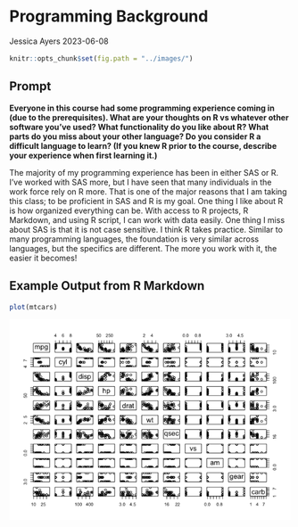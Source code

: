 Programming Background
================
Jessica Ayers
2023-06-08

``` r
knitr::opts_chunk$set(fig.path = "../images/")
```

## Prompt

**Everyone in this course had some programming experience coming in (due
to the prerequisites). What are your thoughts on R vs whatever other
software you’ve used? What functionality do you like about R? What parts
do you miss about your other language? Do you consider R a difficult
language to learn? (If you knew R prior to the course, describe your
experience when first learning it.)**

The majority of my programming experience has been in either SAS or R.
I’ve worked with SAS more, but I have seen that many individuals in the
work force rely on R more. That is one of the major reasons that I am
taking this class; to be proficient in SAS and R is my goal. One thing I
like about R is how organized everything can be. With access to R
projects, R Markdown, and using R script, I can work with data easily.
One thing I miss about SAS is that it is not case sensitive. I think R
takes practice. Similar to many programming languages, the foundation is
very similar across languages, but the specifics are different. The more
you work with it, the easier it becomes!

## Example Output from R Markdown

``` r
plot(mtcars)
```

![](../images/unnamed-chunk-3-1.png)<!-- -->
